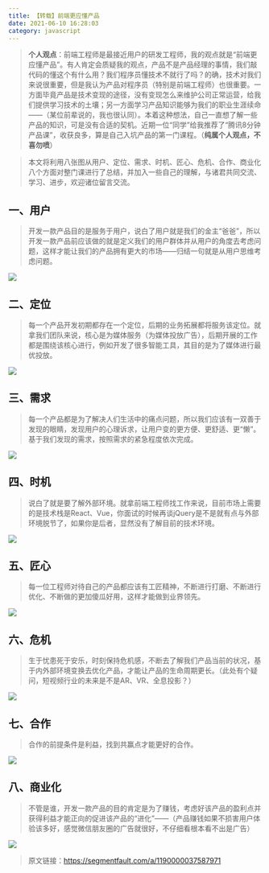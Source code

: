 ```yaml
---
title: 【转载】前端更应懂产品
date: 2021-06-10 16:28:03
category: javascript
---
```

> **个人观点**：前端工程师是最接近用户的研发工程师，我的观点就是“前端更应懂产品”。有人肯定会质疑我的观点，产品不是产品经理的事情，我们敲代码的懂这个有什么用？我们程序员懂技术不就行了吗？的确，技术对我们来说很重要，但是我认为产品对程序员（特别是前端工程师）也很重要。一方面毕竟产品是技术变现的途径，没有变现怎么来维护公司正常运营，给我们提供学习技术的土壤；另一方面学习产品知识能够为我们的职业生涯续命——（某位前辈说的，我也很认同）。本着这种想法，自己一直想了解一些产品的知识，可是没有合适的契机。近期一位“同学”给我推荐了“腾讯8分钟产品课”，收获良多，算是自己入坑产品的第一门课程。（**纯属个人观点，不喜勿喷**）

> 本文将利用八张图从用户、定位、需求、时机、匠心、危机、合作、商业化八个方面对整门课进行了总结，并加入一些自己的理解，与诸君共同交流、学习、进步，欢迎诸位留言交流。

## 一、用户

> 开发一款产品目的是服务于用户，说白了用户就是我们的金主“爸爸”，所以开发一款产品前应该做的就是定义我们的用户群体并从用户的角度去考虑问题，这样才能让我们的产品拥有更大的市场——归结一句就是从用户思维考虑问题。

![](https://upload-images.jianshu.io/upload_images/10024246-23a81058aa46c362.image?imageMogr2/auto-orient/strip%7CimageView2/2/w/1240) 

## 二、定位

> 每一个产品开发初期都存在一个定位，后期的业务拓展都将服务该定位。就拿我们团队来说，核心是为媒体服务（为媒体投放广告），后期开展的工作都是围绕该核心进行，例如开发了很多智能工具，其目的是为了媒体进行最优投放。

![](https://upload-images.jianshu.io/upload_images/10024246-b1ba06f280210f80.image?imageMogr2/auto-orient/strip%7CimageView2/2/w/1240) 

## 三、需求

> 每一个产品都是为了解决人们生活中的痛点问题，所以我们应该有一双善于发现的眼睛，发现用户的心理诉求，让用户变的更方便、更舒适、更“懒”。基于我们发现的需求，按照需求的紧急程度依次完成。

![](https://upload-images.jianshu.io/upload_images/10024246-28567ac14a2b0719.png?imageMogr2/auto-orient/strip%7CimageView2/2/w/1240)


## 四、时机

> 说白了就是要了解外部环境。就拿前端工程师找工作来说，目前市场上需要的是技术栈是React、Vue，你面试的时候再谈jQuery是不是就有点与外部环境脱节了，如果你是后者，显然没有了解目前的技术环境。

![](https://upload-images.jianshu.io/upload_images/10024246-9864978d8aea1faf.image?imageMogr2/auto-orient/strip%7CimageView2/2/w/1240) 

## 五、匠心

> 每一位工程师对待自己的产品都应该有工匠精神，不断进行打磨、不断进行优化、不断做的更加傻瓜好用，这样才能做到业界领先。

![](https://upload-images.jianshu.io/upload_images/10024246-cbeece0f407d9289.image?imageMogr2/auto-orient/strip%7CimageView2/2/w/1240) 

## 六、危机

> 生于忧患死于安乐，时刻保持危机感，不断去了解我们产品当前的状况，基于内外部环境变换去优化产品，才能让产品的生命周期更长。（此处有个疑问，短视频行业的未来是不是AR、VR、全息投影？）

![](https://upload-images.jianshu.io/upload_images/10024246-38de2a3cff4ffdfd.image?imageMogr2/auto-orient/strip%7CimageView2/2/w/1240) 

## 七、合作

> 合作的前提条件是利益，找到共赢点才能更好的合作。

![](https://upload-images.jianshu.io/upload_images/10024246-90dc3379ee6f2d4a.image?imageMogr2/auto-orient/strip%7CimageView2/2/w/1240) 

## 八、商业化

> 不管是谁，开发一款产品的目的肯定是为了赚钱，考虑好该产品的盈利点并获得利益才能正向的促进该产品的“进化”——（产品赚钱如果不损害用户体验该多好，感觉微信朋友圈的广告就很好，不仔细看根本看不出是广告）

![](https://upload-images.jianshu.io/upload_images/10024246-c3f48d1b3fc97791.image?imageMogr2/auto-orient/strip%7CimageView2/2/w/1240)
>原文链接：https://segmentfault.com/a/1190000037587971
